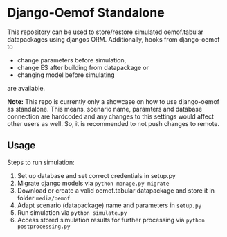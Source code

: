 # Django-Oemof Standalone

This repository can be used to store/restore simulated oemof.tabular datapackages using djangos ORM.
Additionally, hooks from django-oemof to 
- change parameters before simulation,
- change ES after building from datapackage or 
- changing model before simulating 

are available.

**Note:** 
This repo is currently only a showcase on how to use django-oemof as standalone. 
This means, scenario name, paramters and database connection are hardcoded and 
any changes to this settings would affect other users as well.
So, it is recommended to not push changes to remote.

## Usage

Steps to run simulation:
1. Set up database and set correct credentials in setup.py
2. Migrate django models via `python manage.py migrate`
3. Download or create a valid oemof.tabular datapackage and store it in folder `media/oemof`
4. Adapt scenario (datapackage) name and parameters in `setup.py`
5. Run simulation via `python simulate.py`
6. Access stored simulation results for further processing via `python postprocessing.py`
